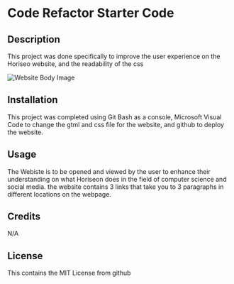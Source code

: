 # Code Refactor Starter Code

## Description

This project was done specifically to improve the user experience on the Horiseo website, and the readability of the css 


![Website Body Image](C:\Users\John\bootcamp\challenges\Module1CodeRefractorJohnWilliams\assets\images\digital-marketing-meeting.jpg)

## Installation

This project was completed using Git Bash as a console, Microsoft Visual Code to change the gtml and css file for the website, and github to deploy the website.

## Usage

The Webiste is to be opened and viewed by the user to enhance their understanding on what Horiseon does in the field of computer science and social media. the website contains 3 links that take you to 3 paragraphs in different locations on the webpage.

## Credits

N/A

## License

This contains the MIT License from github

